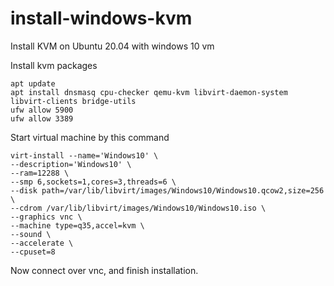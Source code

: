 # install-windows-kvm
Install KVM on Ubuntu 20.04 with windows 10 vm

Install kvm packages

```
apt update
apt install dnsmasq cpu-checker qemu-kvm libvirt-daemon-system libvirt-clients bridge-utils
ufw allow 5900
ufw allow 3389

```

Start virtual machine by this command

```
virt-install --name='Windows10' \
--description='Windows10' \
--ram=12288 \
--smp 6,sockets=1,cores=3,threads=6 \
--disk path=/var/lib/libvirt/images/Windows10/Windows10.qcow2,size=256 \
--cdrom /var/lib/libvirt/images/Windows10/Windows10.iso \
--graphics vnc \
--machine type=q35,accel=kvm \
--sound \
--accelerate \
--cpuset=8
```

Now connect over vnc, and finish installation.
